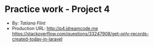 # Practice work - Project 4
+ By: *Tatiana Flint*
+ Production URL: <http://p4.idreamcode.me>
<https://stackoverflow.com/questions/33247908/get-only-records-created-today-in-laravel>